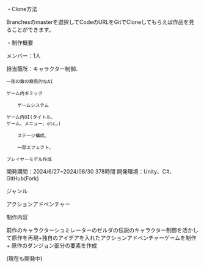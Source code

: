 ・Clone方法

Branchesのmasterを選択してCodeのURLをGitでCloneしてもらえば作品を見ることができます。

・制作概要

メンバー：1人

担当箇所：キャラクター制御、

  	一部の敵の簡易的なAI
   
   	ゲーム内ギミック
    
      	ゲームシステム
       
	ゲーム内UI(タイトル、
  	ゲーム、メニュー、etc…)
   
    	ステージ構成、
     
      	一部エフェクト、
       
	プレイヤーモデル作成
 
開発期間：2024/6/27~2024/08/30
  	378時間
開発環境：Unity、C#、GitHub(Fork)

ジャンル

アクションアドベンチャー

制作内容

前作のキャラクターシュミレーターのゼルダの伝説のキャラクター制御を活かして原作を再現+独自のアイデアを入れたアクションアドベンチャーゲームを制作
+
原作のダンジョン部分の要素を作成

(現在も開発中)

